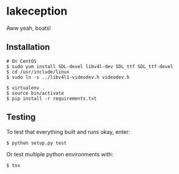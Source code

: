# lakeception

Aww yeah, boats!

## Installation

```
# On CentOS
$ sudo yum install SDL-devel libv4l-dev SDL_ttf SDL_ttf-devel
$ cd /usr/include/linux
$ sudo ln -s ../libv4l1-videodev.h videodev.h

$ virtualenv .
$ source bin/activate
$ pip install -r requirements.txt
```

## Testing

To test that everything built and runs okay, enter:

```
$ python setup.py test
```

Or test multiple python environments with:

```
$ tox
```
